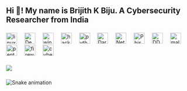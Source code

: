 <h2 align="left">Hi 👋! My name is Brijith K Biju. A Cybersecurity Researcher from India</h2>

###




<div align="left">
  <img src="https://cdn-icons-png.flaticon.com/128/6124/6124995.png" height="30" alt="linux logo"  />
  <img width="12" />
  <img src="https://cdn-icons-png.flaticon.com/128/246/246118.png" height="30" alt="Debian logo"  />
  <img width="12" />
  <img src="https://cdn-icons-png.flaticon.com/128/15455/15455332.png" height="30" alt="windows logo"  />
  <img width="12" />
  <img src="https://cdn-icons-png.flaticon.com/128/15097/15097060.png" height="30" alt="hacker logo"  />
  <img width="12" />
  <img src="https://cdn-icons-png.flaticon.com/128/17308/17308064.png" height="30" alt="python logo"  />
  <img width="12" />
  <img src="https://cdn-icons-png.flaticon.com/128/7438/7438887.png" height="30" alt="Dark web logo"  />
  <img width="12" />
  <img src="https://cdn-icons-png.flaticon.com/128/2082/2082812.png" height="30" alt="Networing logo"  />
  <img width="12" />
  <img src="https://cdn-icons-png.flaticon.com/128/12028/12028014.png" height="30" alt="Phishing logo"  />
  <img width="12" />
  <img src="https://cdn-icons-png.flaticon.com/128/6072/6072147.png" height="30" alt="DDOS logo"  />
  <img width="12" />
  <img src="https://cdn-icons-png.flaticon.com/128/5734/5734013.png" height="30" alt="malware logo"  />
  <img width="12" />
  <img src="https://cdn-icons-png.flaticon.com/128/18240/18240410.png" height="30" alt="pentest logo"  />
  <img width="12" />
  <img src="https://cdn-icons-png.flaticon.com/128/9578/9578846.png" height="30" alt="firewall logo"  />
  <img width="12" />
  <img src="https://cdn-icons-png.flaticon.com/128/17728/17728615.png" height="30" alt="cyberforensic logo"  />
</div>

###

<img align="center" height="" src="https://media.tenor.com/GfSX-u7VGM4AAAAM/coding.gif"  /> 

###

<img src="https://i.imgur.com/pQT0l.gif" alt="Snake animation" />

###
